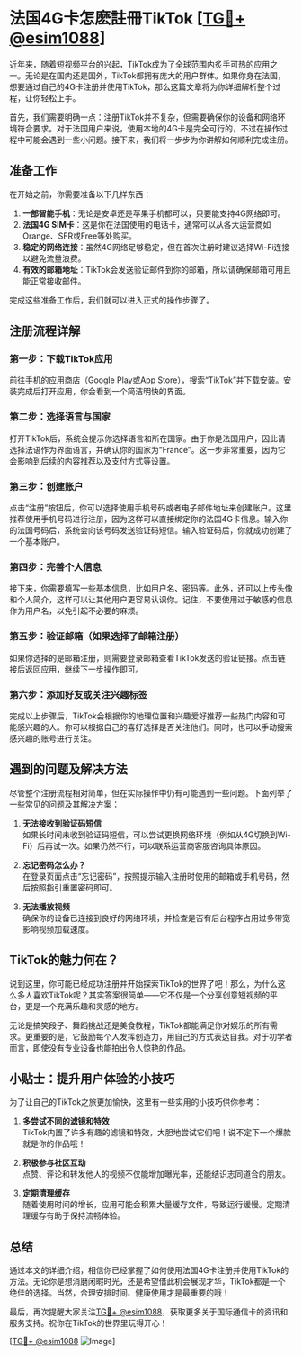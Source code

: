 # 法国4G卡怎麽註冊TikTok [[TG💪+ @esim1088](https://t.me/s/esim1088)]

近年来，随着短视频平台的兴起，TikTok成为了全球范围内炙手可热的应用之一。无论是在国内还是国外，TikTok都拥有庞大的用户群体。如果你身在法国，想要通过自己的4G卡注册并使用TikTok，那么这篇文章将为你详细解析整个过程，让你轻松上手。

首先，我们需要明确一点：注册TikTok并不复杂，但需要确保你的设备和网络环境符合要求。对于法国用户来说，使用本地的4G卡是完全可行的，不过在操作过程中可能会遇到一些小问题。接下来，我们将一步步为你讲解如何顺利完成注册。

## 准备工作

在开始之前，你需要准备以下几样东西：

1. **一部智能手机**：无论是安卓还是苹果手机都可以，只要能支持4G网络即可。
2. **法国4G SIM卡**：这是你在法国使用的电话卡，通常可以从各大运营商如Orange、SFR或Free等处购买。
3. **稳定的网络连接**：虽然4G网络足够稳定，但在首次注册时建议选择Wi-Fi连接以避免流量浪费。
4. **有效的邮箱地址**：TikTok会发送验证邮件到你的邮箱，所以请确保邮箱可用且能正常接收邮件。

完成这些准备工作后，我们就可以进入正式的操作步骤了。

## 注册流程详解

### 第一步：下载TikTok应用

前往手机的应用商店（Google Play或App Store），搜索“TikTok”并下载安装。安装完成后打开应用，你会看到一个简洁明快的界面。

### 第二步：选择语言与国家

打开TikTok后，系统会提示你选择语言和所在国家。由于你是法国用户，因此请选择法语作为界面语言，并确认你的国家为“France”。这一步非常重要，因为它会影响到后续的内容推荐以及支付方式等设置。

### 第三步：创建账户

点击“注册”按钮后，你可以选择使用手机号码或者电子邮件地址来创建账户。这里推荐使用手机号码进行注册，因为这样可以直接绑定你的法国4G卡信息。输入你的法国号码后，系统会向该号码发送验证码短信。输入验证码后，你就成功创建了一个基本账户。

### 第四步：完善个人信息

接下来，你需要填写一些基本信息，比如用户名、密码等。此外，还可以上传头像和个人简介，这样可以让其他用户更容易认识你。记住，不要使用过于敏感的信息作为用户名，以免引起不必要的麻烦。

### 第五步：验证邮箱（如果选择了邮箱注册）

如果你选择的是邮箱注册，则需要登录邮箱查看TikTok发送的验证链接。点击链接后返回应用，继续下一步操作即可。

### 第六步：添加好友或关注兴趣标签

完成以上步骤后，TikTok会根据你的地理位置和兴趣爱好推荐一些热门内容和可能感兴趣的人。你可以根据自己的喜好选择是否关注他们。同时，也可以手动搜索感兴趣的账号进行关注。

## 遇到的问题及解决方法

尽管整个注册流程相对简单，但在实际操作中仍有可能遇到一些问题。下面列举了一些常见的问题及其解决方案：

1. **无法接收到验证码短信**  
   如果长时间未收到验证码短信，可以尝试更换网络环境（例如从4G切换到Wi-Fi）后再试一次。如果仍然不行，可以联系运营商客服咨询具体原因。

2. **忘记密码怎么办？**  
   在登录页面点击“忘记密码”，按照提示输入注册时使用的邮箱或手机号码，然后按照指引重置密码即可。

3. **无法播放视频**  
   确保你的设备已连接到良好的网络环境，并检查是否有后台程序占用过多带宽影响视频加载速度。

## TikTok的魅力何在？

说到这里，你可能已经成功注册并开始探索TikTok的世界了吧！那么，为什么这么多人喜欢TikTok呢？其实答案很简单——它不仅是一个分享创意短视频的平台，更是一个充满乐趣和灵感的地方。

无论是搞笑段子、舞蹈挑战还是美食教程，TikTok都能满足你对娱乐的所有需求。更重要的是，它鼓励每个人发挥创造力，用自己的方式表达自我。对于初学者而言，即使没有专业设备也能拍出令人惊艳的作品。

## 小贴士：提升用户体验的小技巧

为了让自己的TikTok之旅更加愉快，这里有一些实用的小技巧供你参考：

1. **多尝试不同的滤镜和特效**  
   TikTok内置了许多有趣的滤镜和特效，大胆地尝试它们吧！说不定下一个爆款就是你的作品哦！

2. **积极参与社区互动**  
   点赞、评论和转发他人的视频不仅能增加曝光率，还能结识志同道合的朋友。

3. **定期清理缓存**  
   随着使用时间的增长，应用可能会积累大量缓存文件，导致运行缓慢。定期清理缓存有助于保持流畅体验。

## 总结

通过本文的详细介绍，相信你已经掌握了如何使用法国4G卡注册并使用TikTok的方法。无论你是想消磨闲暇时光，还是希望借此机会展现才华，TikTok都是一个绝佳的选择。当然，合理安排时间、健康使用才是最重要的哦！

最后，再次提醒大家关注[TG💪+ @esim1088](https://t.me/s/esim1088)，获取更多关于国际通信卡的资讯和服务支持。祝你在TikTok的世界里玩得开心！

[[TG💪+ @esim1088](https://t.me/s/esim1088) ![Image](https://i.postimg.cc/4NQfJmqS/Snipaste-2025-05-13-00-14-12.png)]